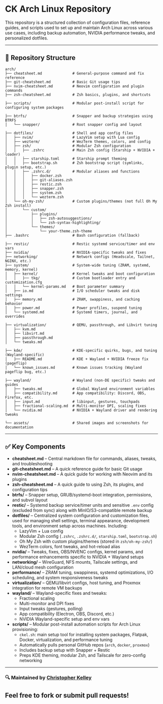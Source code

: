 # CK Arch Linux Repository

This repository is a structured collection of configuration files, reference guides, and scripts used to set up and maintain Arch Linux across various use cases, including backup automation, NVIDIA performance tweaks, and personalized dotfiles.

---

## 📂 Repository Structure

```
arch/
├── cheatsheet.md              # General-purpose command and fix reference
├── git-cheatsheet.md          # Basic Git usage tips
├── nvim-cheatsheet.md         # Neovim configuration and plugin commands
├── zsh-cheatsheet.md          # Zsh basics, plugins, and shortcuts

├── scripts/                   # Modular post-install script for configuring system packages

├── btrfs/                     # Snapper and backup strategies using BTRFS
│   └── snapper/               # Root snapper config and layout

├── dotfiles/                  # Shell and app config files
│   ├── nvim/                  # LazyVim setup with Lua config
│   ├── wezterm/               # WezTerm themes, colors, and config
│   ├── zsh/                   # Modular Zsh configuration
│   │   ├── .zshrc             # Main Zsh config (Starship + NVIDIA + loader)
│   │   ├── starship.toml      # Starship prompt theming
│   │   ├── bootstrap.sh       # Zsh bootstrap script (symlinks, plugin setup, etc.)
│   │   ├── .zshrc.d/          # Modular aliases and functions
│   │   │   ├── docker.zsh
│   │   │   ├── git-aliases.zsh
│   │   │   ├── restic.zsh
│   │   │   ├── snapper.zsh
│   │   │   ├── system.zsh
│   │   │   └── wezterm.zsh
│   └── oh-my-zsh/             # Custom plugins/themes (not full Oh My Zsh install)
│       └── custom/
│           ├── plugins/
│           │   ├── zsh-autosuggestions/
│           │   └── zsh-syntax-highlighting/
│           └── themes/
│               └── your-theme.zsh-theme
├── .bashrc                    # Bash configuration (fallback)

├── restic/                    # Restic systemd service/timer and env vars
├── nvidia/                    # NVIDIA-specific tweaks and fixes
├── networking/                # Network configs (Headscale, Tailnet, NGINX, etc.)
├── system/                    # System-wide tuning (ZRAM, systemd, memory, kernel)
│   ├── kernel/                # Kernel tweaks and boot configuration
│   │   ├── tkg/               # Custom bootloader entry and customization.cfg
│   │   └── kernel-params.md   # Boot parameter summary
│   ├── io.md                  # I/O scheduler tweaks and disk settings
│   ├── memory.md              # ZRAM, swappiness, and caching behavior
│   ├── power.md               # Power profiles, suspend tuning
│   └── systemd.md             # Systemd timers, journal, and overrides

├── virtualization/            # QEMU, passthrough, and Libvirt tuning
│   ├── kvm.md
│   ├── libvirt.md
│   ├── passthrough.md
│   └── tweaks.md

├── kde/                       # KDE-specific quirks, bugs, and tuning (Wayland-specific)
│   ├── README.md              # KDE + Wayland + NVIDIA freeze fix (pageflip)
│   └── known_issues.md        # Known issues tracking (Wayland pageflip bug, etc.)

├── wayland/                   # Wayland (non-DE specific) tweaks and guides
│   ├── tweaks.md              # Global Wayland environment variables
│   ├── compatibility.md       # App compatibility: Discord, OBS, Firefox, etc.
│   ├── input.md               # libinput, gestures, touchpads
│   ├── fractional-scaling.md  # Multi-monitor DPI, scaling fixes
│   └── nvidia.md              # NVIDIA + Wayland driver and rendering tweaks

└── assets/                    # Shared images and screenshots for documentation
```

---
## ✅ Key Components

- **cheatsheet.md** – Central markdown file for commands, aliases, tweaks, and troubleshooting
- **git-cheatsheet.md** – A quick reference guide for basic Git usage
- **nvim-cheatsheet.md** – A quick guide for working with Neovim and its plugins
- **zsh-cheatsheet.md** – A quick guide to using Zsh, its plugins, and configuration tips
- **btrfs/** – Snapper setup, GRUB/systemd-boot integration, permissions, and subvol layout
- **restic/** – Systemd backup service/timer units and sensitive `.env` config (excluded from sync) along with MinIO/S3-compatible remote backup
- **dotfiles/** – Centralized system configuration and customization files, used for managing shell settings, terminal appearance, development tools, and environment setup across machines. Including:
  - LazyVim + Lua config
  - Modular Zsh config (`.zshrc`, `.zshrc.d/`, `starship.toml`, `bootstrap.sh`)
  - Oh My Zsh with custom plugins/themes (stored in `zsh/oh-my-zsh/`)
  - WezTerm colors, font tweaks, and hot-reload alias
- **nvidia/** – Tweaks, fixes, OBS/NVENC configs, kernel params, and performance enhancements specific to NVIDIA + Wayland setups
- **networking/** – WireGuard, NFS mounts, Tailscale settings, and LAN/cloud mesh configuration
- **performance/** – ZRAM tuning, swappiness, systemd optimizations, I/O scheduling, and system responsiveness tweaks
- **virtualization/** – QEMU/libvirt configs, host tuning, and Proxmox integration for remote VM backups
- **wayland/** – Wayland-specific fixes and tweaks:
  - Fractional scaling
  - Multi-monitor and DPI fixes
  - Input tweaks (gestures, polling)
  - App compatibility (Electron, OBS, Discord, etc.)
  - NVIDIA Wayland-specific setup and env vars
- **scripts/** – Modular post-install automation scripts for Arch Linux provisioning:
  - `ckel.sh`: main setup tool for installing system packages, Flatpak, Docker, virtualization, and performance tuning
  - Automatically pulls personal GitHub repos (`arch`, `docker`, `proxmox`)
  - Includes backup setup with Snapper + Restic
  - Preps KDE theming, modular Zsh, and Tailscale for zero-config networking

---

### 🔍 Maintained by [Christopher Kelley](https://github.com/Christopherkelley89)  
Feel free to fork or submit pull requests!
---


